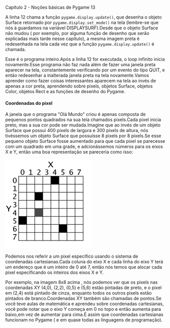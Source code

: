 Capítulo 2 - Noções básicas de Pygame 13

A linha 12 chama a função `pygame.display.update()`, que desenha o objeto Surface retornado por `pygame.display.set_mode()` na tela (lembre-se
que nós á guardamos na variável DISPLAYSURF).Desde que o objeto Surface não mudou ( por exemplo, por alguma função de desenho que serão explicadas
 mais tarde nesse capítulo), a mesma imagem preta é redesenhada na tela cada vez que a função `pygame.display.update()` é chamada.

Esse é o programa inteiro.Após a linha 12 for executada, o loop infinito inicia novamente.Esse programa não faz nada além de fazer
uma janela preta aparecer na tela, constantemente verificando por um evento do tipo QUIT, e então redesenhar a inalterada janela preta na tela
novamente.Vamos aprender como fazer coisas interessantes aparecem na tela ao invés de apenas a cor preta, aprendendo sobre pixels, objetos Surface,
objetos Color, objetos Rect e as funções de desenho do Pygame.


#### Coordenadas do pixel

A janela que o programa "Olá Mundo" criou é apenas composta de pequenos pontos quadrados na sua tela chamados pixels.Cada pixel inicia preto,
mas a sua cor pode ser mudada.Imagine que ao invés de um objeto Surface que possui 400 pixels de largura e 300 pixels de altura, nós tivéssemos um objeto
Surface que possuísse 8 pixels por 8 pixels.Se esse pequeno objeto Surface fosse aumentado para que cada pixel se parecesse com um quadrado em uma
grade, e adcionássemos números para os eixos X e Y, então uma boa representação se pareceria como isso:

![](imagens/imagem-13.png)

Podemos nos referir a um pixel específico usando o sistema de coordenadas cartesianas.Cada coluna do eixo X e cada linha do eixo Y terá um endereço
que é um inteiro de 0 até 7, então nós temos que alocar cada pixel específicando os inteiros dos eixos X e Y.

Por exemplo, na imagem 8x8 acima , nós podemos ver que os pixels nas coordenadas XY (4,0), (2,2), (0,5) e (5,6) estão pintadas de preto, e o pixel em
(2,4) está pintado de cinza, enquanto todos os outros pixels estão pintados de branco.Coordenadas XY também são chamadas de pontos.Se você teve aulas
de matemática e aprendeu sobre coordenadas cartesianas, você pode notar que o eixo Y começa em 0 no topo e então aumenta para baixo,em vez de aumentar
para cima.É assim que coordenadas cartesianas funcionam no Pygame ( e em quase todas as linguagens de programação).


